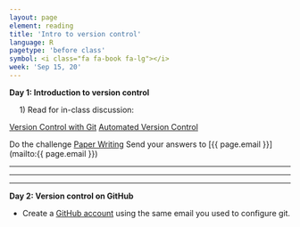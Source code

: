 ```yaml
---
layout: page
element: reading
title: 'Intro to version control'
language: R
pagetype: 'before class'
symbol: <i class="fa fa-book fa-lg"></i>
week: 'Sep 15, 20'
---
```


**Day 1: Introduction to version control**
<!-- from https://github.com/ericlind/data-mgmt-4-biologists/blob/gh-pages/readings/R-intro.md-->


&emsp; 1) Read for in-class discussion:

[Version Control with Git](https://swcarpentry.github.io/git-novice/)
[Automated Version Control](https://swcarpentry.github.io/git-novice/01-basics/index.html)

Do the challenge
[Paper Writing](https://swcarpentry.github.io/git-novice/01-basics/index.html#paper-writing)
Send your answers to [{{ page.email }}](mailto:{{ page.email }})


<!-- [Best Practices for Scientific Computing](http://journals.plos.org/plosbiology/article?id=10.1371/journal.pbio.1001745). -->

---
---
---

**Day 2: Version control on GitHub**

* Create a [GitHub account](https://github.com/login) using the same email you used to configure git.
